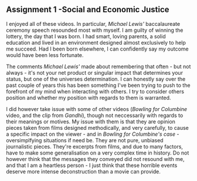 Assignment 1 -Social and Economic Justice
-----------------------------------------

I enjoyed all of these videos. In particular, _Michael Lewis'_ baccalaureate ceremony speech resounded most with myself. I am guilty of winning the lottery, the day that I was born. I had smart, loving parents, a solid education and lived in an environment designed almost exclusively to help me succeed. Had I been born elsewhere, I can confidently say my outcome would have been less fortunate. 

The comments _Michael Lewis'_ made about remembering that often - but not always - it's not your net product or singular impact that determines your status, but one of the universes determination. I can honestly say over the past couple of years this has been something I've been trying to push to the forefront of my mind when interacting with others. I try to consider others position and whether my position with regards to them is warranted. 

I did however take issue with some of other videos (_Bowling for Columbine_ video, and the clip from _Gandhi_), though not neccessarily with regards to their meanings or motives. My issue with them is that they are opinion pieces taken from films designed methodically, and very carefully, to cause a specific impact on the viewer - and in _Bowling for Columbine's case_ - oversimplfying situations if need be. They are not pure, unbiased journalistic pieces. They're excerpts from films, and due to many factors, have to make some generalisation on a very complex time in history. Do not however think that the messages they conveyed did not resound with me, and that I am a heartless person - I just think that these horrible events deserve more intense deconstruction than a movie can provide.
